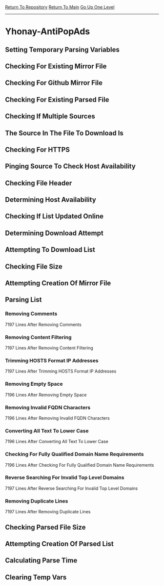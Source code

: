 [Return To Repository](https://github.com/deathbybandaid/piholeparser/)
[Return To Main](https://github.com/deathbybandaid/piholeparser/blob/master/RecentRunLogs/Mainlog.md)
[Go Up One Level](https://github.com/deathbybandaid/piholeparser/blob/master/RecentRunLogs/TopLevelScripts/30-Processing-External-Blacklists.md)
____________________________________
# Yhonay-AntiPopAds
## Setting Temporary Parsing Variables
## Checking For Existing Mirror File
## Checking For Github Mirror File
## Checking For Existing Parsed File
## Checking If Multiple Sources
## The Source In The File To Download Is
## Checking For HTTPS
## Pinging Source To Check Host Availability
## Checking File Header
## Determining Host Availability
## Checking If List Updated Online
## Determining Download Attempt
## Attempting To Download List
## Checking File Size
## Attempting Creation Of Mirror File
## Parsing List
### Removing Comments
7197 Lines After Removing Comments
### Removing Content Filtering
7197 Lines After Removing Content Filtering
### Trimming HOSTS Format IP Addresses
7197 Lines After Trimming HOSTS Format IP Addresses
### Removing Empty Space
7196 Lines After Removing Empty Space
### Removing Invalid FQDN Characters
7196 Lines After Removing Invalid FQDN Characters
### Converting All Text To Lower Case
7196 Lines After Converting All Text To Lower Case
### Checking For Fully Qualified Domain Name Requirements
7196 Lines After Checking For Fully Qualified Domain Name Requirements
### Reverse Searching For Invalid Top Level Domains
7197 Lines After Reverse Searching For Invalid Top Level Domains
### Removing Duplicate Lines
7197 Lines After Removing Duplicate Lines
## Checking Parsed File Size
## Attempting Creation Of Parsed List
## Calculating Parse Time
## Clearing Temp Vars
